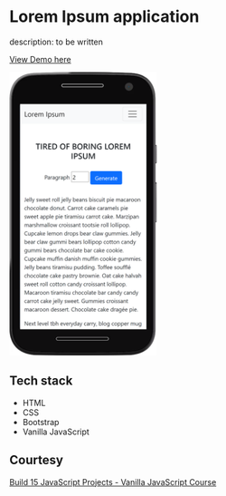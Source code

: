 # Lorem Ipsum application

description: to be written

[View Demo here](https://madhuri-chitikela.github.io/lorem-ipsum-app/)

<img src="docs/lorem.png" height="500" />

## Tech stack

- HTML
- CSS
- Bootstrap
- Vanilla JavaScript

## Courtesy

[Build 15 JavaScript Projects - Vanilla JavaScript Course](https://www.youtube.com/watch?v=3PHXvlpOkf4)
